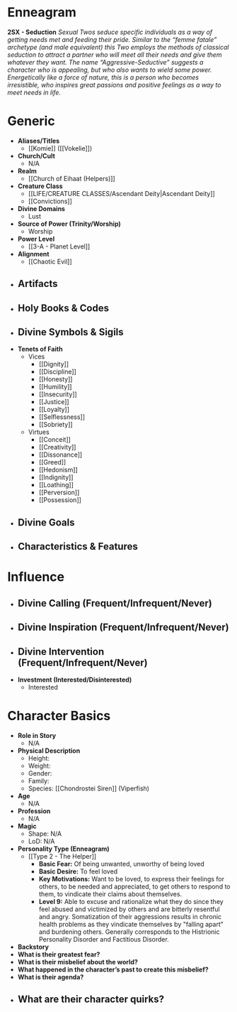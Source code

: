 # Enneagram

**2SX - Seduction**
*Sexual Twos seduce specific individuals as a way of getting needs met and feeding their pride. Similar to the “femme fatale” archetype (and male equivalent) this Two employs the methods of classical seduction to attract a partner who will meet all their needs and give them whatever they want. The name “Aggressive-Seductive” suggests a character who is appealing, but who also wants to wield some power. Energetically like a force of nature, this is a person who becomes irresistible, who inspires great passions and positive feelings as a way to meet needs in life.*
# Generic
- **Aliases/Titles**
	- [[Komie]] ([[Vokelie]])
- **Church/Cult**
	- N/A
- **Realm**
	- [[Church of Eihaat (Helpers)]]
- **Creature Class**
	- [[LIFE/CREATURE CLASSES/Ascendant Deity|Ascendant Deity]]
	- [[Convictions]]
- **Divine Domains**
	- Lust
- **Source of Power (Trinity/Worship)**
	- Worship
- **Power Level**
	- [[3-A - Planet Level]]
- **Alignment**
	- [[Chaotic Evil]]
- **Artifacts**
	- 
- **Holy Books & Codes**
	- 
- **Divine Symbols & Sigils**
	- 
- **Tenets of Faith**
	- Vices
		- [[Dignity]]
		- [[Discipline]]
		- [[Honesty]]
		- [[Humility]]
		- [[Insecurity]]
		- [[Justice]]
		- [[Loyalty]]
		- [[Selflessness]]
		- [[Sobriety]]
	- Virtues
		- [[Conceit]]
		- [[Creativity]]
		- [[Dissonance]]
		- [[Greed]]
		- [[Hedonism]]
		- [[Indignity]]
		- [[Loathing]]
		- [[Perversion]]
		- [[Possession]]
- **Divine Goals**
	- 
- **Characteristics & Features**
	- 
# Influence
- **Divine Calling (Frequent/Infrequent/Never)**
	- 
- **Divine Inspiration (Frequent/Infrequent/Never)**
	- 
- **Divine Intervention (Frequent/Infrequent/Never)**
	- 
- **Investment (Interested/Disinterested)**
	- Interested

# Character Basics
- **Role in Story**
	- N/A
- **Physical Description**
	- Height:
	- Weight:
	- Gender:
	- Family:
	- Species: [[Chondrostei Siren]] (Viperfish)
- **Age**
	- N/A
- **Profession**
	- N/A
- **Magic**
	- Shape: N/A
	- LoD: N/A
- **Personality Type (Enneagram)**
	- [[Type 2 - The Helper]]
		- **Basic Fear:** Of being unwanted, unworthy of being loved
		- **Basic Desire:** To feel loved
		- **Key Motivations:** Want to be loved, to express their feelings for others, to be needed and appreciated, to get others to respond to them, to vindicate their claims about themselves.
		- **Level 9:** Able to excuse and rationalize what they do since they feel abused and victimized by others and are bitterly resentful and angry. Somatization of their aggressions results in chronic health problems as they vindicate themselves by "falling apart" and burdening others. Generally corresponds to the Histrionic Personality Disorder and Factitious Disorder.
- **Backstory**
- **What is their greatest fear?**
- **What is their misbelief about the world?**
- **What happened in the character’s past to create this misbelief?**
- **What is their agenda?**
- **What are their character quirks?**
	- 